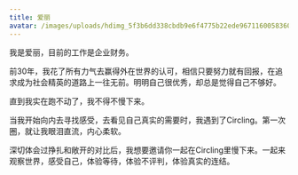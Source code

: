 ```yaml
---
title: 爱丽
avatar: /images/uploads/hdimg_5f3b6dd338cbdb9e6f4775b22ede96711600583609119.jpg
---
```

我是爱丽，目前的工作是企业财务。



前30年，我花了所有力气去赢得外在世界的认可，相信只要努力就有回报，在追求成为社会精英的道路上一往无前。明明自己很优秀，却总是觉得自己不够好。



直到我实在跑不动了，我不得不慢下来。



当我开始向内去寻找感受，去看见自己真实的需要时，我遇到了Circling。第一次圈，就让我眼泪直流，内心柔软。



深切体会过挣扎和敞开的对比后，我想要邀请你一起在Circling里慢下来。一起来观察世界，感受自己，体验等待，体验不评判，体验真实的连结。
